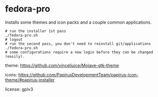 # fedora-pro

Installs some themes and icon packs and a couple common applications.

```
# run the installer 1st pass
./fedora-pro.sh
# logout
# run the second pass, you don't need to reinstall git/applications
./fedora-pro.sh
# some configurations require a new login before they can be changed (easily).
```

theme: https://github.com/vinceliuice/Mojave-gtk-theme

icons: https://github.com/PapirusDevelopmentTeam/papirus-icon-theme/#papirus-installer

license: gplv3